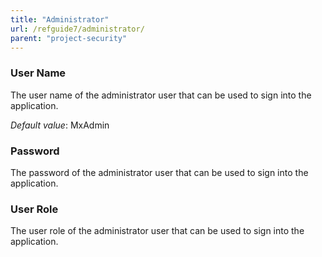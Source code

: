 ```yaml
---
title: "Administrator"
url: /refguide7/administrator/
parent: "project-security"
---
```



### User Name

The user name of the administrator user that can be used to sign into the application.

*Default value*: MxAdmin

### Password

The password of the administrator user that can be used to sign into the application.

### User Role

The user role of the administrator user that can be used to sign into the application.
